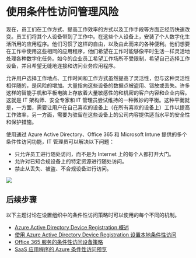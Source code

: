 <properties 
	pageTitle="使用条件性访问管理风险" 
	description="本主题介绍如何从符合策略的已知设备对特定资源进行随处访问，并禁止从丢失、被盗、不合规设备进行访问。" 
	services="active-directory, virtual-network" 
	documentationCenter="" 
	authors="Justinha" 
	manager="TerryLan" 
	editor="LisaToft"/>

<tags 
	ms.service="active-directory"  
	ms.date="05/05/2015"
	wacn.date="06/16/2015"/>


# 使用条件性访问管理风险

现在，员工们在工作方式、提高工作效率的方式以及工作手段等方面正经历快速改变。员工们将其个人设备带到了工作中。在这些个人设备上，安装了个人数字化生活所用的应用程序。他们习惯了这样的自由，以及由此而来的各种便利。他们想要在工作中使用这些相同的应用程序，他们希望在工作时能够像平时生活一样灵活地处理各种数字化任务。如今的企业员工希望工作场所不受限制，希望自己选择工作设备，并且希望无缝地连接和访问业务应用程序。

允许用户选择工作地点、工作时间和工作方式虽然提高了灵活性，但与这种灵活性相伴随的，是风险的增加。大量指向这些设备的数据点被盗用、错放或丢失。许多这样的智能手机和平板电脑上存放着大量敏感性的和机密的客户内容和企业内容。这就是 IT 架构师、安全专家和 IT 管理员尝试维持的一种微妙的平衡。这种平衡就是，一方面，需要让用户在自己喜欢的设备上（在所有喜欢的设备上）工作以提高工作效率，另一方面，需要为驻留在这些设备上的公司内容提供适当水平的安全性和保护措施。

使用通过 Azure Active Directory、Office 365 和 Microsoft Intune 提供的多个条件性访问功能，IT 管理员可以解决以下问题：

- 只允许员工进行随处访问，而不是为 Internet 上的每个人都打开大门。
- 允许对已知合规设备上的特定资源进行随处访问。
- 禁止从丢失、被盗、不合规设备进行访问。

![][1]

## 后续步骤

以下主题讨论在设置组织中的条件性访问策略时可以使用的每个不同的机制。

- [Azure Active Directory Device Registration 概述](https://msdn.microsoft.com/zh-cn/library/azure/dn903763.aspx)
- [使用 Azure Active Directory Device Registration 设置本地条件性访问](https://msdn.microsoft.com/zh-cn/library/azure/dn788908.aspx)
- [Office 365 服务的条件性访问设备策略](https://msdn.microsoft.com/zh-cn/library/azure/dn903766.aspx)
- [SaaS 应用程序的 Azure 条件性访问预览](https://msdn.microsoft.com/zh-cn/library/azure/dn906877.aspx)


<!--Image references--> 

[1]: ./media/active-directory-conditional-access/condaccoverviewvsdx1.png

<!---HONumber=60-->